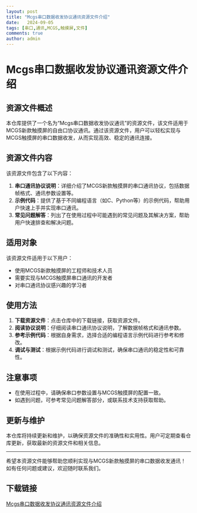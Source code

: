 ```yaml
---
layout: post
title: "Mcgs串口数据收发协议通讯资源文件介绍"
date:   2024-09-05
tags: [串口,通讯,MCGS,触摸屏,文件]
comments: true
author: admin
---
```

# Mcgs串口数据收发协议通讯资源文件介绍

## 资源文件概述

本仓库提供了一个名为“Mcgs串口数据收发协议通讯”的资源文件，该文件适用于MCGS新款触摸屏的自由口协议通讯。通过该资源文件，用户可以轻松实现与MCGS触摸屏的串口数据收发，从而实现高效、稳定的通讯连接。

## 资源文件内容

该资源文件包含了以下内容：

1. **串口通讯协议说明**：详细介绍了MCGS新款触摸屏的串口通讯协议，包括数据帧格式、通讯参数设置等。
2. **示例代码**：提供了基于不同编程语言（如C、Python等）的示例代码，帮助用户快速上手并实现串口通讯。
3. **常见问题解答**：列出了在使用过程中可能遇到的常见问题及其解决方案，帮助用户快速排查和解决问题。

## 适用对象

该资源文件适用于以下用户：

- 使用MCGS新款触摸屏的工程师和技术人员
- 需要实现与MCGS触摸屏串口通讯的开发者
- 对串口通讯协议感兴趣的学习者

## 使用方法

1. **下载资源文件**：点击仓库中的下载链接，获取资源文件。
2. **阅读协议说明**：仔细阅读串口通讯协议说明，了解数据帧格式和通讯参数。
3. **参考示例代码**：根据自身需求，选择合适的编程语言示例代码进行参考和修改。
4. **调试与测试**：根据示例代码进行调试和测试，确保串口通讯的稳定性和可靠性。

## 注意事项

- 在使用过程中，请确保串口参数设置与MCGS触摸屏的配置一致。
- 如遇到问题，可参考常见问题解答部分，或联系技术支持获取帮助。

## 更新与维护

本仓库将持续更新和维护，以确保资源文件的准确性和实用性。用户可定期查看仓库更新，获取最新的资源文件和相关信息。

---

希望本资源文件能够帮助您顺利实现与MCGS新款触摸屏的串口数据收发通讯！如有任何问题或建议，欢迎随时联系我们。

## 下载链接

[Mcgs串口数据收发协议通讯资源文件介绍](https://pan.quark.cn/s/2c1ddcec7f40)